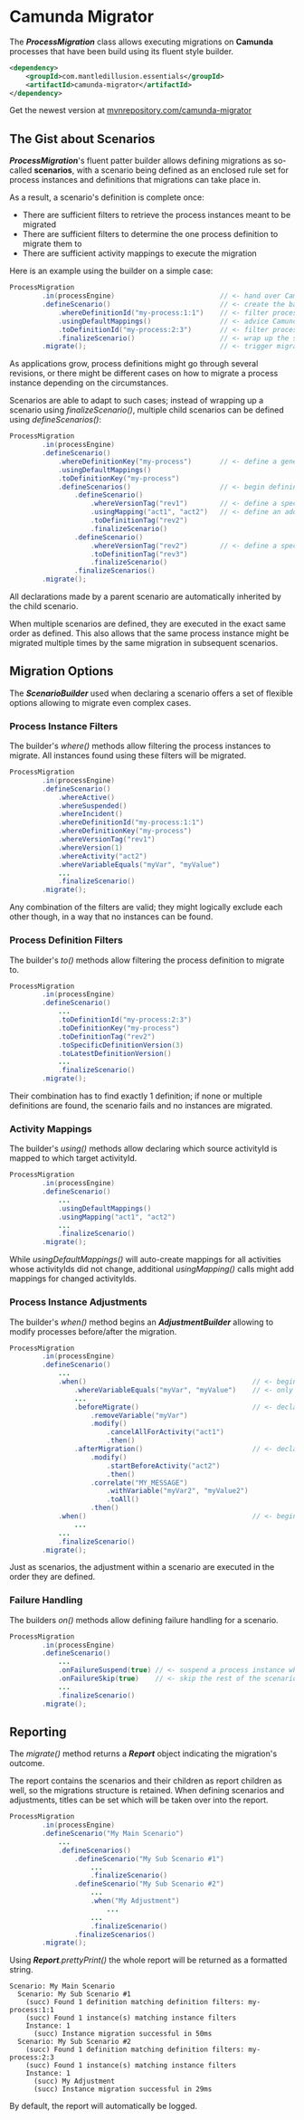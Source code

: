 # Camunda Migrator

The **_ProcessMigration_** class allows executing migrations on **Camunda** processes that have been build using its fluent style builder.

```xml
<dependency>
    <groupId>com.mantledillusion.essentials</groupId>
    <artifactId>camunda-migrator</artifactId>
</dependency>
```

Get the newest version at [mvnrepository.com/camunda-migrator](https://mvnrepository.com/artifact/com.mantledillusion.essentials/camunda-migrator)

## The Gist about Scenarios

**_ProcessMigration_**'s fluent patter builder allows defining migrations as so-called **scenarios**, with a scenario being defined as an enclosed rule set for process instances and definitions that migrations can take place in.

As a result, a scenario's definition is complete once:
- There are sufficient filters to retrieve the process instances meant to be migrated
- There are sufficient filters to determine the one process definition to migrate them to
- There are sufficient activity mappings to execute the migration

Here is an example using the builder on a simple case:

```java
ProcessMigration
        .in(processEngine)                          // <- hand over Camunda's process engine
        .defineScenario()                           // <- create the base scenario
            .whereDefinitionId("my-process:1:1")    // <- filter process instances to migrate
            .usingDefaultMappings()                 // <- advice Camunda to use the default 1:1 activity mappings
            .toDefinitionId("my-process:2:3")       // <- filter process definitions to migrate to
            .finalizeScenario()                     // <- wrap up the scenario as complete
        .migrate();                                 // <- trigger migration
```

As applications grow, process definitions might go through several revisions, or there might be different cases on how to migrate a process instance depending on the circumstances.

Scenarios are able to adapt to such cases; instead of wrapping up a scenario using _finalizeScenario()_, multiple child scenarios can be defined using _defineScenarios()_:

```java
ProcessMigration
        .in(processEngine)
        .defineScenario()
            .whereDefinitionKey("my-process")       // <- define a general definition key filter
            .usingDefaultMappings()
            .toDefinitionKey("my-process")
            .defineScenarios()                      // <- begin defining child scenarios
                .defineScenario()
                    .whereVersionTag("rev1")        // <- define a specific tag filter for rev1 to rev2
                    .usingMapping("act1", "act2")   // <- define an additional activity mapping to only apply in this child scenario
                    .toDefinitionTag("rev2")
                    .finalizeScenario()
                .defineScenario()
                    .whereVersionTag("rev2")        // <- define a specific tag filter for rev2 to rev3
                    .toDefinitionTag("rev3")
                    .finalizeScenario()
                .finalizeScenarios()
        .migrate();
```

All declarations made by a parent scenario are automatically inherited by the child scenario.

When multiple scenarios are defined, they are executed in the exact same order as defined. This also allows that the same process instance might be migrated multiple times by the same migration in subsequent scenarios.

## Migration Options

The **_ScenarioBuilder_** used when declaring a scenario offers a set of flexible options allowing to migrate even complex cases.

### Process Instance Filters

The builder's _where()_ methods allow filtering the process instances to migrate.  All instances found using these filters will be migrated.

```java
ProcessMigration
        .in(processEngine)
        .defineScenario()
            .whereActive()
            .whereSuspended()
            .whereIncident()
            .whereDefinitionId("my-process:1:1")
            .whereDefinitionKey("my-process")
            .whereVersionTag("rev1")
            .whereVersion(1)
            .whereActivity("act2")
            .whereVariableEquals("myVar", "myValue")
            ...
            .finalizeScenario()
        .migrate();
```

Any combination of the filters are valid; they might logically exclude each other though, in a way that no instances can be found.

### Process Definition Filters

The builder's _to()_ methods allow filtering the process definition to migrate to.

```java
ProcessMigration
        .in(processEngine)
        .defineScenario()
            ...
            .toDefinitionId("my-process:2:3")
            .toDefinitionKey("my-process")
            .toDefinitionTag("rev2")
            .toSpecificDefinitionVersion(3)
            .toLatestDefinitionVersion()
            ...
            .finalizeScenario()
        .migrate();
```

Their combination has to find exactly 1 definition; if none or multiple definitions are found, the scenario fails and no instances are migrated.

### Activity Mappings

The builder's _using()_ methods allow declaring which source activityId is mapped to which target activityId.

```java
ProcessMigration
        .in(processEngine)
        .defineScenario()
            ...
            .usingDefaultMappings()
            .usingMapping("act1", "act2")
            ...
            .finalizeScenario()
        .migrate();
```

While _usingDefaultMappings()_ will auto-create mappings for all activities whose activityIds did not change, additional _usingMapping()_ calls might add mappings for changed activityIds.

### Process Instance Adjustments

The builder's _when()_ method begins an **_AdjustmentBuilder_** allowing to modify processes before/after the migration.

```java
ProcessMigration
        .in(processEngine)
        .defineScenario()
            ...
            .when()                                         // <- begin adjustment #1
                .whereVariableEquals("myVar", "myValue")    // <- only apply adjustment if filters match
                ...
                .beforeMigrate()                            // <- declare what to do before migrating the process
                    .removeVariable("myVar")
                    .modify()
                        .cancelAllForActivity("act1")
                        .then()
                .afterMigration()                           // <- declare what to do after migrating the process
                    .modify()
                        .startBeforeActivity("act2")
                        .then()
                    .correlate("MY_MESSAGE")
                        .withVariable("myVar2", "myValue2")
                        .toAll()
                    .then()
            .when()                                         // <- begin adjustment #2
                ...
            ...
            .finalizeScenario()
        .migrate();
```

Just as scenarios, the adjustment within a scenario are executed in the order they are defined.

### Failure Handling

The builders _on()_ methods allow defining failure handling for a scenario.

```java
ProcessMigration
        .in(processEngine)
        .defineScenario()
            ...
            .onFailureSuspend(true) // <- suspend a process instance when its migration fails
            .onFailureSkip(true)    // <- skip the rest of the scenario once one of its migrations fails
            ...
            .finalizeScenario()
        .migrate();
```

## Reporting

The _migrate()_ method returns a **_Report_** object indicating the migration's outcome.

The report contains the scenarios and their children as report children as well, so the migrations structure is retained. When defining scenarios and adjustments, titles can be set which will be taken over into the report.

```java
ProcessMigration
        .in(processEngine)
        .defineScenario("My Main Scenario")
            ...
            .defineScenarios()
                .defineScenario("My Sub Scenario #1")
                    ...
                    .finalizeScenario()
                .defineScenario("My Sub Scenario #2")
                    ...
                    .when("My Adjustment")
                        ...
                    ...
                    .finalizeScenario()
                .finalizeScenarios()
        .migrate();
```

Using _**Report**.prettyPrint()_ the whole report will be returned as a formatted string.

```text
Scenario: My Main Scenario
  Scenario: My Sub Scenario #1
    (succ) Found 1 definition matching definition filters: my-process:1:1
    (succ) Found 1 instance(s) matching instance filters
    Instance: 1
      (succ) Instance migration successful in 50ms
  Scenario: My Sub Scenario #2
    (succ) Found 1 definition matching definition filters: my-process:2:3
    (succ) Found 1 instance(s) matching instance filters
    Instance: 1
      (succ) My Adjustment
      (succ) Instance migration successful in 29ms
```

By default, the report will automatically be logged.